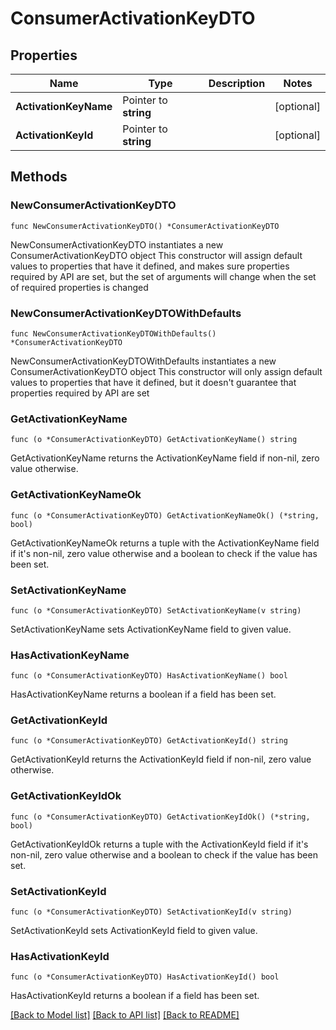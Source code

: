 # ConsumerActivationKeyDTO

## Properties

Name | Type | Description | Notes
------------ | ------------- | ------------- | -------------
**ActivationKeyName** | Pointer to **string** |  | [optional] 
**ActivationKeyId** | Pointer to **string** |  | [optional] 

## Methods

### NewConsumerActivationKeyDTO

`func NewConsumerActivationKeyDTO() *ConsumerActivationKeyDTO`

NewConsumerActivationKeyDTO instantiates a new ConsumerActivationKeyDTO object
This constructor will assign default values to properties that have it defined,
and makes sure properties required by API are set, but the set of arguments
will change when the set of required properties is changed

### NewConsumerActivationKeyDTOWithDefaults

`func NewConsumerActivationKeyDTOWithDefaults() *ConsumerActivationKeyDTO`

NewConsumerActivationKeyDTOWithDefaults instantiates a new ConsumerActivationKeyDTO object
This constructor will only assign default values to properties that have it defined,
but it doesn't guarantee that properties required by API are set

### GetActivationKeyName

`func (o *ConsumerActivationKeyDTO) GetActivationKeyName() string`

GetActivationKeyName returns the ActivationKeyName field if non-nil, zero value otherwise.

### GetActivationKeyNameOk

`func (o *ConsumerActivationKeyDTO) GetActivationKeyNameOk() (*string, bool)`

GetActivationKeyNameOk returns a tuple with the ActivationKeyName field if it's non-nil, zero value otherwise
and a boolean to check if the value has been set.

### SetActivationKeyName

`func (o *ConsumerActivationKeyDTO) SetActivationKeyName(v string)`

SetActivationKeyName sets ActivationKeyName field to given value.

### HasActivationKeyName

`func (o *ConsumerActivationKeyDTO) HasActivationKeyName() bool`

HasActivationKeyName returns a boolean if a field has been set.

### GetActivationKeyId

`func (o *ConsumerActivationKeyDTO) GetActivationKeyId() string`

GetActivationKeyId returns the ActivationKeyId field if non-nil, zero value otherwise.

### GetActivationKeyIdOk

`func (o *ConsumerActivationKeyDTO) GetActivationKeyIdOk() (*string, bool)`

GetActivationKeyIdOk returns a tuple with the ActivationKeyId field if it's non-nil, zero value otherwise
and a boolean to check if the value has been set.

### SetActivationKeyId

`func (o *ConsumerActivationKeyDTO) SetActivationKeyId(v string)`

SetActivationKeyId sets ActivationKeyId field to given value.

### HasActivationKeyId

`func (o *ConsumerActivationKeyDTO) HasActivationKeyId() bool`

HasActivationKeyId returns a boolean if a field has been set.


[[Back to Model list]](../README.md#documentation-for-models) [[Back to API list]](../README.md#documentation-for-api-endpoints) [[Back to README]](../README.md)


